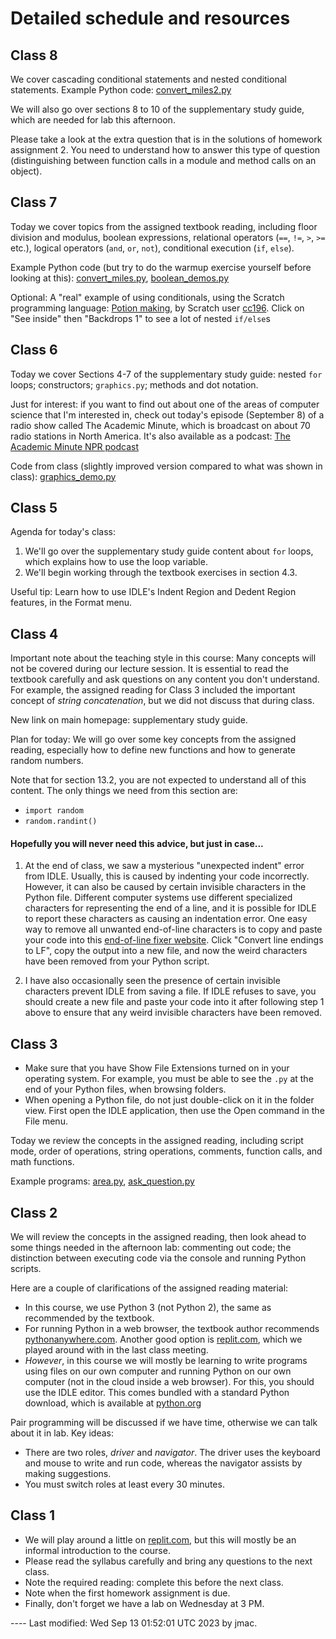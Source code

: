 # Detailed schedule and resources

## Class 8

We cover cascading conditional statements and nested conditional
statements. Example Python code: [convert_miles2.py](class08/convert_miles2.py)

We will also go over sections 8 to 10 of the supplementary study
guide, which are needed for lab this afternoon.

Please take a look at the extra question that is in the solutions of
homework assignment 2. You need to understand how to answer this type
of question (distinguishing between function calls in a module and
method calls on an object).


## Class 7

Today we cover topics from the assigned textbook reading, including
floor division and modulus, boolean expressions, relational operators
(`==`, `!=`, `>`, `>=` etc.), logical operators (`and`, `or`, `not`),
conditional execution (`if`, `else`).

Example Python code (but try to do the warmup exercise yourself before
looking at this): [convert_miles.py](class07/convert_miles.py), [boolean_demos.py](class07/boolean_demos.py)

Optional: A "real" example of using conditionals, using the Scratch
programming language: [Potion making](https://scratch.mit.edu/projects/889677445), by Scratch user [cc196](https://scratch.mit.edu/users/cc196/). Click on "See inside" then "Backdrops 1" to see a lot of nested `if/else`s


## Class 6

Today we cover Sections 4-7 of the supplementary study guide: nested
`for` loops; constructors; `graphics.py`; methods and dot notation.

Just for interest: if you want to find out about one of the areas of
computer science that I'm interested in, check out today's episode
(September 8) of a radio show called The Academic Minute, which is
broadcast on about 70 radio stations in North America. It's also
available as a podcast: [The Academic Minute NPR
podcast](https://www.npr.org/podcasts/564572329/the-academic-minute)

Code from class (slightly improved version compared to what was shown
in class): [graphics_demo.py](class06/graphics_demo.py)


## Class 5

Agenda for today's class:
1. We'll go over the supplementary study guide content about `for`
   loops, which explains how to use the loop variable.
2. We'll begin working through the textbook exercises in section 4.3.

Useful tip: Learn how to use IDLE's Indent Region and Dedent Region
features, in the Format menu.


## Class 4

Important note about the teaching style in this course: Many concepts
will not be covered during our lecture session. It is essential to
read the textbook carefully and ask questions on any content you don't
understand. For example, the assigned reading for Class 3 included the
important concept of *string concatenation*, but we did not discuss
that during class.

New link on main homepage: supplementary study guide.

Plan for today: We will go over some key concepts from the assigned
reading, especially how to define new functions and how to generate
random numbers.

Note that for section 13.2, you are not expected to understand all of
this content. The only things we need from this section are:
* `import random`
* `random.randint()`

#### Hopefully you will never need this advice, but just in case...

1. At the end of class, we saw a mysterious "unexpected indent" error
   from IDLE. Usually, this is caused by indenting your code
   incorrectly. However, it can also be caused by certain invisible
   characters in the Python file. Different computer systems use
   different specialized characters for representing the end of a
   line, and it is possible for IDLE to report these characters as
   causing an indentation error. One easy way to remove all unwanted
   end-of-line characters is to copy and paste your code into this
   [end-of-line fixer website](https://ryanve.dev/eol/). Click
   "Convert line endings to LF", copy the output into a new file, and
   now the weird characters have been removed from your Python script.

2. I have also occasionally seen the presence of certain invisible
   characters prevent IDLE from saving a file. If IDLE refuses to
   save, you should create a new file and paste your code into it
   after following step 1 above to ensure that any weird invisible
   characters have been removed.



## Class 3

* Make sure that you have Show File Extensions turned on in your
  operating system. For example, you must be able to see the `.py` at
  the end of your Python files, when browsing folders.
* When opening a Python file, do not just double-click on it in the
  folder view. First open the IDLE application, then use the Open
  command in the File menu.
  
Today we review the concepts in the assigned reading, including script mode, order of operations, string operations, comments, function calls, and math functions.

Example programs: [area.py](class03/area.py), [ask_question.py](class03/ask_question.py)


## Class 2

We will review the concepts in the assigned reading, then look ahead
to some things needed in the afternoon lab: commenting out code; the
distinction between executing code via the console and running Python
scripts.

Here are a couple of clarifications of the assigned reading material:
* In this course, we use Python 3 (not Python 2), the same as
  recommended by the textbook.
* For running Python in a web browser, the textbook author recommends
  [pythonanywhere.com](https://www.pythonanywhere.com/). Another good
  option is [replit.com](https://replit.com), which we played around
  with in the last class meeting.
* *However*, in this course we will mostly be learning to write
  programs using files on our own computer and running Python on our
  own computer (not in the cloud inside a web browser). For this, you
  should use the IDLE editor. This comes bundled with a standard
  Python download, which is available at
  [python.org](https://www.python.org/)

Pair programming will be discussed if we have time, otherwise we can
talk about it in lab. Key ideas:
* There are two roles, *driver* and *navigator*. The driver uses the
  keyboard and mouse to write and run code, whereas the navigator
  assists by making suggestions.
* You must switch roles at least every 30 minutes.


## Class 1

* We will play around a little on [replit.com](https://replit.com),
  but this will mostly be an informal introduction to the course.
* Please read the syllabus carefully and bring any questions to the
  next class.
* Note the required reading: complete this before the next class.
* Note when the first homework assignment is due. 
* Finally, don't forget we have a lab on Wednesday at 3 PM.



---- Last modified: Wed Sep 13 01:52:01 UTC 2023 by jmac.
